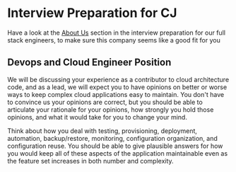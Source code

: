 # Interview Preparation for CJ

Have a look at the [About Us](README.md) section in the interview preparation for our full stack engineers, to make sure
this company seems like a good fit for you

## Devops and Cloud Engineer Position

We will be discussing your experience as a contributor to cloud architecture code, and as a lead, we will expect you to
have opinions on better or worse ways to keep complex cloud applications easy to maintain. You don't have to convince us
your opinions are correct, but you should be able to articulate your rationale for your opinions, how strongly you hold
those opinions, and what it would take for you to change your mind.

Think about how you deal with testing, provisioning, deployment, automation, backup/restore, monitoring, configuration
organization, and configuration reuse. You should be able to give plausible answers for how you would keep all of these
aspects of the application maintainable even as the feature set increases in both number and complexity.
